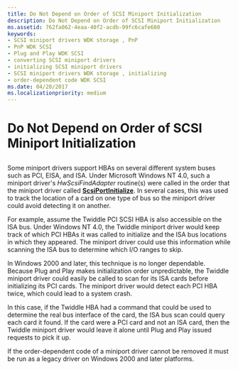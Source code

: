 ```yaml
---
title: Do Not Depend on Order of SCSI Miniport Initialization
description: Do Not Depend on Order of SCSI Miniport Initialization
ms.assetid: 762fa062-4eaa-40f2-acdb-99fc6cafe680
keywords:
- SCSI miniport drivers WDK storage , PnP
- PnP WDK SCSI
- Plug and Play WDK SCSI
- converting SCSI miniport drivers
- initializing SCSI miniport drivers
- SCSI miniport drivers WDK storage , initializing
- order-dependent code WDK SCSI
ms.date: 04/20/2017
ms.localizationpriority: medium
---
```


# Do Not Depend on Order of SCSI Miniport Initialization


## <span id="ddk_do_not_depend_on_order_of_scsi_miniport_initialization_kg"></span><span id="DDK_DO_NOT_DEPEND_ON_ORDER_OF_SCSI_MINIPORT_INITIALIZATION_KG"></span>


Some miniport drivers support HBAs on several different system buses such as PCI, EISA, and ISA. Under Microsoft Windows NT 4.0, such a miniport driver's *HwScsiFindAdapter* routine(s) were called in the order that the miniport driver called [**ScsiPortInitialize**](https://msdn.microsoft.com/library/windows/hardware/ff564645). In several cases, this was used to track the location of a card on one type of bus so the miniport driver could avoid detecting it on another.

For example, assume the Twiddle PCI SCSI HBA is also accessible on the ISA bus. Under Windows NT 4.0, the Twiddle miniport driver would keep track of which PCI HBAs it was called to initialize and the ISA bus locations in which they appeared. The miniport driver could use this information while scanning the ISA bus to determine which I/O ranges to skip.

In Windows 2000 and later, this technique is no longer dependable. Because Plug and Play makes initialization order unpredictable, the Twiddle miniport driver could easily be called to scan for its ISA cards before initializing its PCI cards. The miniport driver would detect each PCI HBA twice, which could lead to a system crash.

In this case, if the Twiddle HBA had a command that could be used to determine the real bus interface of the card, the ISA bus scan could query each card it found. If the card were a PCI card and not an ISA card, then the Twiddle miniport driver would leave it alone until Plug and Play issued requests to pick it up.

If the order-dependent code of a miniport driver cannot be removed it must be run as a legacy driver on Windows 2000 and later platforms.

 

 




